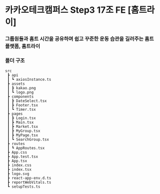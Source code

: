 # 카카오테크캠퍼스 Step3 17조 FE [홈트라이]
### 그룹원들과 홈트 시간을 공유하며 쉽고 꾸준한 운동 습관을 길러주는 홈트 플랫폼, 홈트라이


### 폴더 구조
```
src
 ┣ api
 ┃ ┗ axiosInstance.ts
 ┣ assets
 ┃ ┣ kakao.png
 ┃ ┗ logo.png
 ┣ components
 ┃ ┣ DateSelect.tsx
 ┃ ┣ Footer.tsx
 ┃ ┗ Timer.tsx
 ┣ pages
 ┃ ┣ Login.tsx
 ┃ ┣ Main.tsx
 ┃ ┣ Market.tsx
 ┃ ┣ MyGroup.tsx
 ┃ ┣ MyPage.tsx
 ┃ ┗ SearchGroup.tsx
 ┣ routes
 ┃ ┗ AppRoutes.tsx
 ┣ App.css
 ┣ App.test.tsx
 ┣ App.tsx
 ┣ index.css
 ┣ index.tsx
 ┣ logo.svg
 ┣ react-app-env.d.ts
 ┣ reportWebVitals.ts
 ┗ setupTests.ts
```
